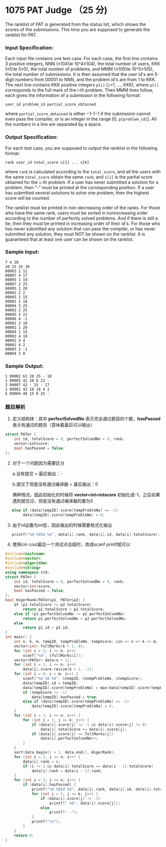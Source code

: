 # 1075 PAT Judge （25 分)

The ranklist of PAT is generated from the status list, which shows the scores of the submissions. This time you are supposed to generate the ranklist for PAT.

### Input Specification:

Each input file contains one test case. For each case, the first line contains 3 positive integers, NNN (≤104\\le 10^4≤10​4​​), the total number of users, KKK (≤5\\le 5≤5), the total number of problems, and MMM (≤105\\le 10^5≤10​5​​), the total number of submissions. It is then assumed that the user id's are 5-digit numbers from 00001 to NNN, and the problem id's are from 1 to KKK. The next line contains KKK positive integers `p[i]` (`i`=1, ..., KKK), where `p[i]` corresponds to the full mark of the i-th problem. Then MMM lines follow, each gives the information of a submission in the following format:

    user_id problem_id partial_score_obtained
    

where `partial_score_obtained` is either −1-1−1 if the submission cannot even pass the compiler, or is an integer in the range \[0, `p[problem_id]`\]. All the numbers in a line are separated by a space.

### Output Specification:

For each test case, you are supposed to output the ranklist in the following format:

    rank user_id total_score s[1] ... s[K]
    

where `rank` is calculated according to the `total_score`, and all the users with the same `total_score` obtain the same `rank`; and `s[i]` is the partial score obtained for the `i`-th problem. If a user has never submitted a solution for a problem, then "-" must be printed at the corresponding position. If a user has submitted several solutions to solve one problem, then the highest score will be counted.

The ranklist must be printed in non-decreasing order of the ranks. For those who have the same rank, users must be sorted in nonincreasing order according to the number of perfectly solved problems. And if there is still a tie, then they must be printed in increasing order of their id's. For those who has never submitted any solution that can pass the compiler, or has never submitted any solution, they must NOT be shown on the ranklist. It is guaranteed that at least one user can be shown on the ranklist.

### Sample Input:

    7 4 20
    20 25 25 30
    00002 2 12
    00007 4 17
    00005 1 19
    00007 2 25
    00005 1 20
    00002 2 2
    00005 1 15
    00001 1 18
    00004 3 25
    00002 2 25
    00005 3 22
    00006 4 -1
    00001 2 18
    00002 1 20
    00004 1 15
    00002 4 18
    00001 3 4
    00001 4 2
    00005 2 -1
    00004 2 0
    

### Sample Output:

    1 00002 63 20 25 - 18
    2 00005 42 20 0 22 -
    2 00007 42 - 25 - 17
    2 00001 42 18 18 4 2
    5 00004 40 15 0 25 -

### 题目解析

 1. 定义结构体：其中 **perfectSolvedNo** 表示完全通过题目的个数，**hasPassed** 表示有通过的题目（意味着最后可以输出）
```C++
struct PATer {
	int id, totalScore = 0, perfectSolvedNo = 0, rank;
	vector<intscore;
	bool hasPassed = false;
};
```

 2. 对于一个问题因为需要区分 

       a.没有提交 = 最后输出：-

       b.提交了但是没有通过编译器 = 最后输出：0
   
	 俩种情况，因此初始化的时候将 **vector<int<intscore** 初始化成-1，之后如果遇到提交过，但是没有通过编译器的置为0

```C++
   else if (data[tempID].score[tempProbleNo] == -1)
   	    data[tempID].score[tempProbleNo] = 0;
```

 3. 由于id设置为int型，因此输出的时候需要格式化输出

```C++
   printf("%d %05d %d", data[i].rank, data[i].id, data[i].totalScore);
```

 4. 使用cin cout最后一个测试点会超时，改成scanf printf就可以



```C++
#include<iostream>
#include<vector>
#include<algorithm>
#include<string>
using namespace std;
struct PATer {
	int id, totalScore = 0, perfectSolvedNo = 0, rank;
	vector<int>score;
	bool hasPassed = false;
};
bool HigerRank(PATer&p1, PATer&p2) {
	if (p1.totalScore != p2.totalScore)
		return p1.totalScore > p2.totalScore;
	else if (p1.perfectSolvedNo != p2.perfectSolvedNo)
		return p1.perfectSolvedNo > p2.perfectSolvedNo;
	else
		return p1.id < p2.id;
}
int main() {
	int n, k, m, tempID, tempProbleNo, tempScore; cin >> n >> k >> m;
	vector<int> fullMarks(k + 1, 0);
	for (int i = 1; i <= k; i++)
		scanf("%d", &fullMarks[i]);
	vector<PATer> data(n + 1);
	for (int i = 1; i <= n; i++)
		data[i].score.resize(k + 1, -1);
	for (int i = 0; i < m; i++) {
		scanf("%d %d %d", &tempID, &tempProbleNo, &tempScore);
		data[tempID].id = tempID;
		data[tempID].score[tempProbleNo] = max(data[tempID].score[tempProbleNo], tempScore);
		if (tempScore != -1)
			data[tempID].hasPassed = true;
		else if (data[tempID].score[tempProbleNo] == -1)
			data[tempID].score[tempProbleNo] = 0;
	}
	for (int i = 1; i <= n; i++) {
		for (int j = 1; j <= k; j++) {
			if (data[i].score[j] != -1 && data[i].score[j] != 0)
				data[i].totalScore += data[i].score[j];
			if (data[i].score[j] == fullMarks[j])
				data[i].perfectSolvedNo++;
		}
	}
	sort(data.begin() + 1, data.end(), HigerRank);
	for (int i = 1; i <= n; i++) {
		data[i].rank = i;
		if (i != 1 && data[i].totalScore == data[i - 1].totalScore)
			data[i].rank = data[i - 1].rank;
	}
	for (int i = 1; i <= n; i++) {
		if (data[i].hasPassed) {
			printf("%d %05d %d", data[i].rank, data[i].id, data[i].totalScore);
			for (int j = 1; j <= k; j++) {
				if (data[i].score[j] != -1)
					printf(" %d", data[i].score[j]);
				else
					printf(" -");
			}
			printf("\n");
		}
	}
	return 0;
}
```